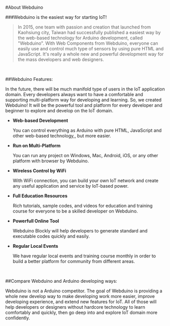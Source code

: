 #About Webduino

###Webduino is the easiest way for starting IoT!

>In 2015, one team with passion and creation that launched from Kaohsiung city, Taiwan had successfully published a easiest way by the web-based technology for Arduino development, called "Webduino". With Web Components from Webduino, everyone can easily use and control much type of sensors by using pure HTML and JavaScript.  It's really a whole new and powerful development way for the mass developers and web designers.

<br/>

##Webduino Features:

In the future, there will be much manifold type of users in the IoT application domain. Every developers always want to have a comfortable and supporting multi-platform way for developing and learning. So, we created Webduino! It will be the powerful tool and platform for every developer and beginner to explore and develop on the IoT domain.

- **Web-based Development**

	You can control everything as Arduino with pure HTML, JavaScript and other web-based technology,, but more easier.

- **Run on Multi-Platform**

	You can run any project on Windows, Mac, Android, iOS, or any other platform with browser by Webduino.

- **Wireless Control by WiFi**

	With WiFi connection, you can build your own IoT network and create any useful application and service by IoT-based power.

- **Full Education Resources**

	Rich tutorials, sample codes, and videos for education and training course for everyone to be a skilled developer on Webduino.

- **Powerfull Online Tool**

	Webduino Blockly will help developers to generate standard and executable codes quickly and easily.

- **Regular Local Events**

	We have regular local events and training course monthly in order to build a better platform for community from different areas.

<br/>

##Compare Webduino and Arduino developing ways:

Webduino is not a Arduino competitor. The goal of Webduino is providing a whole new develop way to make developing work more easier, improve developing experience, and extend new features for IoT. All of those will help developers or designers without hardcore technology to learn comfortably and quickly, then go deep into and explore IoT domain more confidently.
